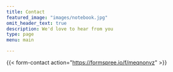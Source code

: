 ```yaml
---
title: Contact
featured_image: "images/notebook.jpg"
omit_header_text: true
description: We'd love to hear from you
type: page
menu: main

---
```


{{< form-contact action="https://formspree.io/f/meqnonvz" >}}
